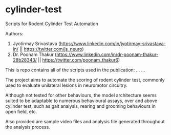 # cylinder-test
Scripts for Rodent Cylinder Test Automation

Authors:
1) Jyotirmay Srivastava (https://www.linkedin.com/in/jyotirmay-srivastava-in/  || https://twitter.com/js_neuro)
2) Dr. Poonam Thakur (https://www.linkedin.com/in/dr-poonam-thakur-28b28343/  ||  https://twitter.com/poonam_thakur6)

This is repo contains all of the scripts used in the publication:
...
...

The  project aims to automate the scoring of rodent cylinder test, commonly used to evaluate unilateral lesions in neuromotor circuitry.

Although not tested for other behaviours, the model architecture seems suited to be adaptable to numerous behavioural assays, over and above cylinder test, such as gait analysis, rearing and grooming behaviours in open field, etc.

Also provided are sample video files and analysis file generated throughout the analysis process.

